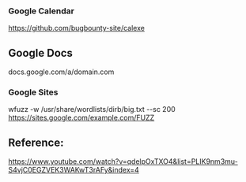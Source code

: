 ### Google Calendar
https://github.com/bugbounty-site/calexe

## Google Docs
docs.google.com/a/domain.com

### Google Sites
wfuzz -w /usr/share/wordlists/dirb/big.txt --sc 200 https://sites.google.com/example.com/FUZZ

## Reference:
https://www.youtube.com/watch?v=qdelpOxTXO4&list=PLIK9nm3mu-S4vjC0EGZVEK3WAKwT3rAFy&index=4
